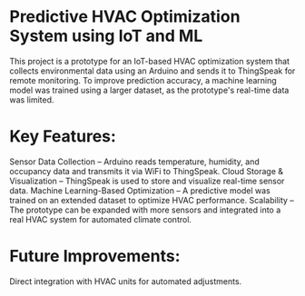 # Predictive HVAC Optimization System using IoT and ML
  This project is a prototype for an IoT-based HVAC optimization system that collects environmental data using an Arduino and sends it to ThingSpeak for remote monitoring. To improve prediction accuracy, a machine learning model was trained using a larger dataset, as the prototype's real-time data was limited.
# Key Features:
  Sensor Data Collection – Arduino reads temperature, humidity, and occupancy data and transmits it via WiFi to ThingSpeak.
  Cloud Storage & Visualization – ThingSpeak is used to store and visualize real-time sensor data.
  Machine Learning-Based Optimization – A predictive model was trained on an extended dataset to optimize HVAC performance.
  Scalability – The prototype can be expanded with more sensors and integrated into a real HVAC system for automated climate control.
  # Future Improvements:
  Direct integration with HVAC units for automated adjustments.

